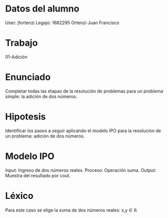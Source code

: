 # Datos del alumno
User: jfortenzi 
Legajo: 1682295
Ortenzi
Juan Francisco

# Trabajo
01-Adición

# Enunciado
Completar todas las etapas de la resolución de problemas para un problema simple: la adición de dos números.

# Hipotesis
Identificar los pasos a seguir aplicando el modelo IPO para la resolución de un problema: adición de dos números. 

# Modelo IPO
Input: Ingreso de dos números reales.
Proceso: Operación suma.
Output: Muestra del resultado por cout.

# Léxico
Para este caso se elige la suma de dos números reales:
x,y ∈ ℝ